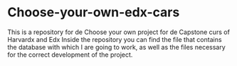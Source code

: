 # Choose-your-own-edx-cars
This is a repository for de Choose your own project for de Capstone curs of Harvardx and Edx
Inside the repository you can find the file that contains the database with which I are going to work, as well as the files necessary for the correct development of the project.
